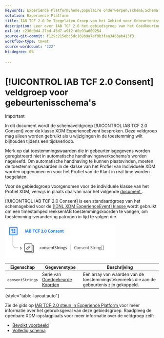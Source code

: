```yaml
---
keywords: Experience Platform;home;populaire onderwerpen;schema;Schema;XDM;ExperienceEvent;fields;schema's;Schema's;Schemaontwerp;veldgroep;veldgroep;iab;tcf;toestemming;
solution: Experience Platform
title: IAB TCF 2.0 De Toegelaten Groep van het Gebied voor Gebeurtenisschema's
description: Leer over IAB TCF 2.0 het gebiedsgroep van het Goedkeuring schema voor de klasse XDM ExperienceEvent.
exl-id: c236d0d4-27bd-45d7-a912-d0e93a609254
source-git-commit: f129c215ebc5dc169b9a7ef9b3faa3463ab413f3
workflow-type: tm+mt
source-wordcount: '222'
ht-degree: 0%

---
```


# [!UICONTROL IAB TCF 2.0 Consent] veldgroep voor gebeurtenisschema&#39;s

>[!IMPORTANT]
>
>In dit document wordt de schemaveldgroep [!UICONTROL IAB TCF 2.0 Consent] voor de klasse XDM ExperienceEvent besproken. Deze veldgroep mag alleen worden gebruikt als u wijzigingen in de toestemming wilt bijhouden tijdens een tijdsverloop.
>
>Merk op dat toestemmingswaarden die in gebeurtenisgegevens worden geregistreerd niet in automatische handhavingswerkschema&#39;s worden nageleefd. Om automatische handhaving te kunnen plaatsvinden, moeten de toestemmingswaarden in de klasse van het Profiel van Individuele XDM worden opgenomen en voor het Profiel van de Klant in real time worden toegelaten.
>
>Voor de gebiedsgroep voorgenomen voor de individuele klasse van het Profiel XDM, verwijs in plaats daarvan naar het volgende [ document ](../profile/iab.md).

[!UICONTROL IAB TCF 2.0 Consent] is een standaardgroep van het schemagebied voor de [[!DNL XDM ExperienceEvent]  klasse ](../../classes/experienceevent.md) wordt gebruikt om een timestamped reeksenIAB toestemmingskoorden te vangen, om toestemming-verandering patronen in tijd te volgen die.

![](../../images/field-groups/iab-event.png)

| Eigenschap | Gegevenstype | Beschrijving |
| --- | --- | --- |
| `consentStrings` | Serie van [ Goedgekeurde Koorden ](../../data-types/consent-string.md) | Een array van waarden van de toestemmingstekenreeks die aan de gebeurtenis zijn gekoppeld. |

{style="table-layout:auto"}

Zie de gids op [ IAB TCF 2.0 steun in Experience Platform ](../../../landing/governance-privacy-security/consent/iab/overview.md) voor meer informatie over het gebruiksgeval van deze gebiedsgroep. Raadpleeg de openbare XDM-opslagplaats voor meer informatie over de veldgroep zelf:

* [ Bevolkt voorbeeld ](https://github.com/adobe/xdm/blob/master/components/fieldgroups/experience-event/experienceevent-privacy.example.1.json)
* [ Volledig schema ](https://github.com/adobe/xdm/blob/master/components/fieldgroups/experience-event/experienceevent-privacy.schema.json)
